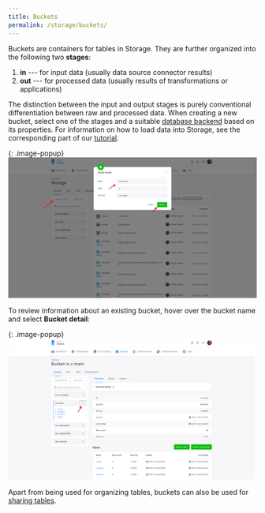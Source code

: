 ```yaml
---
title: Buckets
permalink: /storage/buckets/
---
```


Buckets are containers for tables in Storage. They are further organized into the following two **stages**:

1. **in** --- for input data (usually data source connector results)
2. **out** --- for processed data (usually results of transformations or applications)

The distinction between the input and output stages is purely conventional differentiation between raw and processed data.
When creating a new bucket, select one of the stages and a suitable [database backend](/storage/#backend-properties) based on its properties.
For information on how to load data into Storage, see the corresponding part of our [tutorial](/tutorial/load/).

{: .image-popup}
![Screenshot - Create bucket](/storage/buckets/create-bucket.png)

To review information about an existing bucket, hover over the bucket name and select **Bucket detail**:

{: .image-popup}
![Screenshot - Bucket information](/storage/buckets/bucket-info.png)

Apart from being used for organizing tables, buckets can also be used for [sharing tables](/catalog/).
